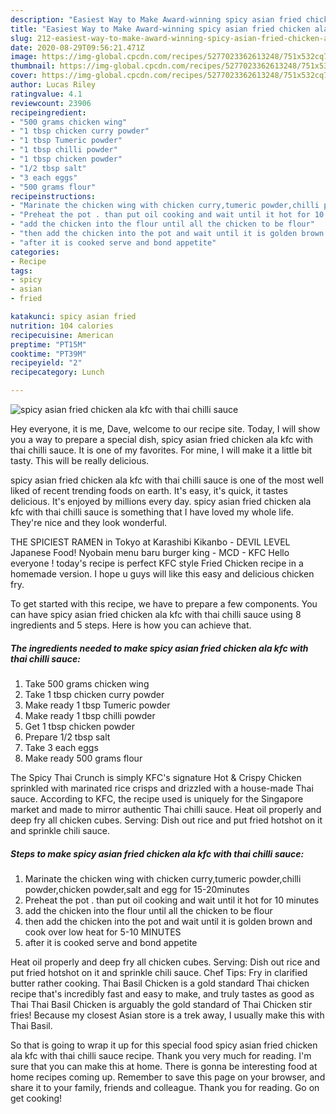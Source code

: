 ```yaml
---
description: "Easiest Way to Make Award-winning spicy asian fried chicken ala kfc with thai chilli sauce"
title: "Easiest Way to Make Award-winning spicy asian fried chicken ala kfc with thai chilli sauce"
slug: 212-easiest-way-to-make-award-winning-spicy-asian-fried-chicken-ala-kfc-with-thai-chilli-sauce
date: 2020-08-29T09:56:21.471Z
image: https://img-global.cpcdn.com/recipes/5277023362613248/751x532cq70/spicy-asian-fried-chicken-ala-kfc-with-thai-chilli-sauce-recipe-main-photo.jpg
thumbnail: https://img-global.cpcdn.com/recipes/5277023362613248/751x532cq70/spicy-asian-fried-chicken-ala-kfc-with-thai-chilli-sauce-recipe-main-photo.jpg
cover: https://img-global.cpcdn.com/recipes/5277023362613248/751x532cq70/spicy-asian-fried-chicken-ala-kfc-with-thai-chilli-sauce-recipe-main-photo.jpg
author: Lucas Riley
ratingvalue: 4.1
reviewcount: 23906
recipeingredient:
- "500 grams chicken wing"
- "1 tbsp chicken curry powder"
- "1 tbsp Tumeric powder"
- "1 tbsp chilli powder"
- "1 tbsp chicken powder"
- "1/2 tbsp salt"
- "3 each eggs"
- "500 grams flour"
recipeinstructions:
- "Marinate the chicken wing with chicken curry,tumeric powder,chilli powder,chicken powder,salt and egg for 15-20minutes"
- "Preheat the pot . than put oil cooking and wait until it hot for 10 minutes"
- "add the chicken into the flour until all the chicken to be flour"
- "then add the chicken into the pot and wait until it is golden brown and cook over low heat for 5-10 MINUTES"
- "after it is cooked serve and bond appetite"
categories:
- Recipe
tags:
- spicy
- asian
- fried

katakunci: spicy asian fried 
nutrition: 104 calories
recipecuisine: American
preptime: "PT15M"
cooktime: "PT39M"
recipeyield: "2"
recipecategory: Lunch

---
```



![spicy asian fried chicken ala kfc with thai chilli sauce](https://img-global.cpcdn.com/recipes/5277023362613248/751x532cq70/spicy-asian-fried-chicken-ala-kfc-with-thai-chilli-sauce-recipe-main-photo.jpg)

Hey everyone, it is me, Dave, welcome to our recipe site. Today, I will show you a way to prepare a special dish, spicy asian fried chicken ala kfc with thai chilli sauce. It is one of my favorites. For mine, I will make it a little bit tasty. This will be really delicious.

spicy asian fried chicken ala kfc with thai chilli sauce is one of the most well liked of recent trending foods on earth. It's easy, it's quick, it tastes delicious. It's enjoyed by millions every day. spicy asian fried chicken ala kfc with thai chilli sauce is something that I have loved my whole life. They're nice and they look wonderful.

THE SPICIEST RAMEN in Tokyo at Karashibi Kikanbo - DEVIL LEVEL Japanese Food! Nyobain menu baru burger king - MCD - KFC Hello everyone ! today&#39;s recipe is perfect KFC style Fried Chicken recipe in a homemade version. I hope u guys will like this easy and delicious chicken fry.


To get started with this recipe, we have to prepare a few components. You can have spicy asian fried chicken ala kfc with thai chilli sauce using 8 ingredients and 5 steps. Here is how you can achieve that.

<!--inarticleads1-->

##### The ingredients needed to make spicy asian fried chicken ala kfc with thai chilli sauce:

1. Take 500 grams chicken wing
1. Take 1 tbsp chicken curry powder
1. Make ready 1 tbsp Tumeric powder
1. Make ready 1 tbsp chilli powder
1. Get 1 tbsp chicken powder
1. Prepare 1/2 tbsp salt
1. Take 3 each eggs
1. Make ready 500 grams flour


The Spicy Thai Crunch is simply KFC&#39;s signature Hot &amp; Crispy Chicken sprinkled with marinated rice crisps and drizzled with a house-made Thai sauce. According to KFC, the recipe used is uniquely for the Singapore market and made to mirror authentic Thai chilli sauce. Heat oil properly and deep fry all chicken cubes. Serving: Dish out rice and put fried hotshot on it and sprinkle chili sauce. 

<!--inarticleads2-->

##### Steps to make spicy asian fried chicken ala kfc with thai chilli sauce:

1. Marinate the chicken wing with chicken curry,tumeric powder,chilli powder,chicken powder,salt and egg for 15-20minutes
1. Preheat the pot . than put oil cooking and wait until it hot for 10 minutes
1. add the chicken into the flour until all the chicken to be flour
1. then add the chicken into the pot and wait until it is golden brown and cook over low heat for 5-10 MINUTES
1. after it is cooked serve and bond appetite


Heat oil properly and deep fry all chicken cubes. Serving: Dish out rice and put fried hotshot on it and sprinkle chili sauce. Chef Tips: Fry in clarified butter rather cooking. Thai Basil Chicken is a gold standard Thai chicken recipe that&#39;s incredibly fast and easy to make, and truly tastes as good as Thai Thai Basil Chicken is arguably the gold standard of Thai Chicken stir fries! Because my closest Asian store is a trek away, I usually make this with Thai Basil. 

So that is going to wrap it up for this special food spicy asian fried chicken ala kfc with thai chilli sauce recipe. Thank you very much for reading. I'm sure that you can make this at home. There is gonna be interesting food at home recipes coming up. Remember to save this page on your browser, and share it to your family, friends and colleague. Thank you for reading. Go on get cooking!
